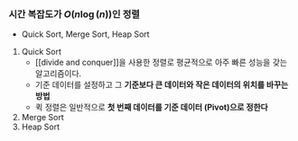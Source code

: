 ### 시간 복잡도가 $O(n\log (n))$인 정렬
- Quick Sort, Merge Sort, Heap Sort

1. Quick Sort
	- [[divide and conquer]]을 사용한 정렬로 평균적으로 아주 빠른 성능을 갖는 알고리즘이다. 
	- 기준 데이터를 설정하고 그 **기준보다 큰 데이터와 작은 데이터의 위치를 바꾸는 방법**
	- 퀵 정렬은 일반적으로 **첫 번째 데이터를 기준 데이터 (Pivot)으로 정한다**
1. Merge Sort
2. Heap Sort